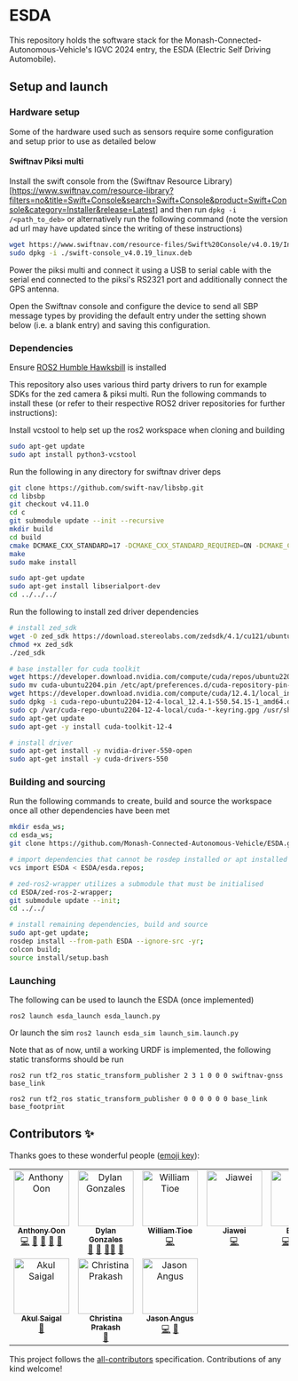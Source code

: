 # ESDA

This repository holds the software stack for the Monash-Connected-Autonomous-Vehicle's IGVC 2024 entry, the ESDA (Electric Self Driving Automobile).

## Setup and launch

### Hardware setup
Some of the hardware used such as sensors require some configuration and setup prior to use as detailed below

#### Swiftnav Piksi multi

Install the swift console from the (Swiftnav Resource Library)[https://www.swiftnav.com/resource-library?filters=no&title=Swift+Console&search=Swift+Console&product=Swift+Console&category=Installer&release=Latest] and then run `dpkg -i /<path_to_deb>` or alternatively run the following command (note the version ad url may have updated since the writing of these instructions)

```bash
wget https://www.swiftnav.com/resource-files/Swift%20Console/v4.0.19/Installer/swift-console_v4.0.19_linux.deb
sudo dpkg -i ./swift-console_v4.0.19_linux.deb
```

Power the piksi multi and connect it using a USB to serial cable with the serial end connected to the piksi's RS2321 port and additionally connect the GPS antenna.

Open the Swiftnav console and configure the device to send all SBP message types by providing the default entry under the setting shown below (i.e. a blank entry) and saving this configuration.


### Dependencies
Ensure [ROS2 Humble Hawksbill](https://docs.ros.org/en/humble/Installation/Ubuntu-Install-Debians.html) is installed

This repository also uses various third party drivers to run for example SDKs for the zed camera & piksi multi.
Run the following commands to install these (or refer to their respective ROS2 driver repositories for further instructions):

Install vcstool to help set up the ros2 workspace when cloning and building
```bash
sudo apt-get update
sudo apt install python3-vcstool
```

Run the following in any directory for swiftnav driver deps
```bash
git clone https://github.com/swift-nav/libsbp.git
cd libsbp
git checkout v4.11.0
cd c
git submodule update --init --recursive
mkdir build
cd build
cmake DCMAKE_CXX_STANDARD=17 -DCMAKE_CXX_STANDARD_REQUIRED=ON -DCMAKE_CXX_EXTENSIONS=OFF ../ 
make
sudo make install

sudo apt-get update
sudo apt-get install libserialport-dev
cd ../../../
```

Run the following to install zed driver dependencies
```bash
# install zed_sdk
wget -O zed_sdk https://download.stereolabs.com/zedsdk/4.1/cu121/ubuntu22
chmod +x zed_sdk
./zed_sdk

# base installer for cuda toolkit
wget https://developer.download.nvidia.com/compute/cuda/repos/ubuntu2204/x86_64/cuda-ubuntu2204.pin
sudo mv cuda-ubuntu2204.pin /etc/apt/preferences.d/cuda-repository-pin-600
wget https://developer.download.nvidia.com/compute/cuda/12.4.1/local_installers/cuda-repo-ubuntu2204-12-4-local_12.4.1-550.54.15-1_amd64.deb
sudo dpkg -i cuda-repo-ubuntu2204-12-4-local_12.4.1-550.54.15-1_amd64.deb
sudo cp /var/cuda-repo-ubuntu2204-12-4-local/cuda-*-keyring.gpg /usr/share/keyrings/
sudo apt-get update
sudo apt-get -y install cuda-toolkit-12-4

# install driver
sudo apt-get install -y nvidia-driver-550-open
sudo apt-get install -y cuda-drivers-550
```

### Building and sourcing

Run the following commands to create, build and source the workspace once all 
other dependencies have been met

```bash
mkdir esda_ws;
cd esda_ws;
git clone https://github.com/Monash-Connected-Autonomous-Vehicle/ESDA.git;

# import dependencies that cannot be rosdep installed or apt installed
vcs import ESDA < ESDA/esda.repos; 

# zed-ros2-wrapper utilizes a submodule that must be initialised
cd ESDA/zed-ros-2-wrapper;
git submodule update --init;
cd ../../

# install remaining dependencies, build and source
sudo apt-get update; 
rosdep install --from-path ESDA --ignore-src -yr;
colcon build;
source install/setup.bash
```

### Launching

The following can be used to launch the ESDA (once implemented)

`ros2 launch esda_launch esda_launch.py`

Or launch the sim
`ros2 launch esda_sim launch_sim.launch.py`

Note that as of now, until a working URDF is implemented, the following static transforms should be run

`ros2 run tf2_ros static_transform_publisher 2 3 1 0 0 0 swiftnav-gnss base_link`

`ros2 run tf2_ros static_transform_publisher 0 0 0 0 0 0 base_link base_footprint`

## Contributors ✨

Thanks goes to these wonderful people ([emoji key](https://allcontributors.org/docs/en/emoji-key)):

<!-- ALL-CONTRIBUTORS-LIST:START - Do not remove or modify this section -->
<!-- prettier-ignore-start -->
<!-- markdownlint-disable -->
<table>
  <tbody>
    <tr>
      <td align="center" valign="top" width="20%"><a href="https://github.com/AnthonyZhOon"><img src="https://avatars.githubusercontent.com/u/126740410?v=4?s=100" width="100px;" alt="Anthony Oon"/><br /><sub><b>Anthony Oon</b></sub></a><br /><a href="https://github.com/MOnash-Connected-Autonomous-Vehicle/ESDA/commits?author=AnthonyZhOon" title="Code">💻</a> <a href="#ideas-AnthonyZhOon" title="Ideas, Planning, & Feedback">🤔</a> <a href="#projectManagement-AnthonyZhOon" title="Project Management">📆</a> <a href="#question-AnthonyZhOon" title="Answering Questions">💬</a> <a href="#design-AnthonyZhOon" title="Design">🎨</a></td>
      <td align="center" valign="top" width="20%"><a href="https://github.com/dylan-gonzalez"><img src="https://avatars.githubusercontent.com/u/45161987?v=4?s=100" width="100px;" alt="Dylan Gonzales"/><br /><sub><b>Dylan Gonzales</b></sub></a><br /><a href="#design-dylan-gonzalez" title="Design">🎨</a> <a href="#ideas-dylan-gonzalez" title="Ideas, Planning, & Feedback">🤔</a> <a href="#mentoring-dylan-gonzalez" title="Mentoring">🧑‍🏫</a> <a href="#question-dylan-gonzalez" title="Answering Questions">💬</a></td>
      <td align="center" valign="top" width="20%"><a href="https://github.com/Jokua"><img src="https://avatars.githubusercontent.com/u/47382093?v=4?s=100" width="100px;" alt="William Tioe"/><br /><sub><b>William Tioe</b></sub></a><br /><a href="https://github.com/MOnash-Connected-Autonomous-Vehicle/ESDA/commits?author=Jokua" title="Code">💻</a></td>
      <td align="center" valign="top" width="20%"><a href="https://github.com/Jiawei-Liao"><img src="https://avatars.githubusercontent.com/u/105030837?v=4?s=100" width="100px;" alt="Jiawei"/><br /><sub><b>Jiawei</b></sub></a><br /><a href="https://github.com/MOnash-Connected-Autonomous-Vehicle/ESDA/commits?author=Jiawei-Liao" title="Code">💻</a></td>
      <td align="center" valign="top" width="20%"><a href="https://github.com/AbBaSaMo"><img src="https://avatars.githubusercontent.com/u/95030427?v=4?s=100" width="100px;" alt="Baaset"/><br /><sub><b>Baaset</b></sub></a><br /><a href="https://github.com/MOnash-Connected-Autonomous-Vehicle/ESDA/commits?author=AbBaSaMo" title="Code">💻</a> <a href="#design-AbBaSaMo" title="Design">🎨</a> <a href="#ideas-AbBaSaMo" title="Ideas, Planning, & Feedback">🤔</a> <a href="https://github.com/MOnash-Connected-Autonomous-Vehicle/ESDA/commits?author=AbBaSaMo" title="Documentation">📖</a></td>
    </tr>
    <tr>
      <td align="center" valign="top" width="20%"><a href="https://github.com/Akul-Saigal"><img src="https://avatars.githubusercontent.com/u/108743138?v=4?s=100" width="100px;" alt="Akul Saigal"/><br /><sub><b>Akul Saigal</b></sub></a><br /><a href="#projectManagement-Akul-Saigal" title="Project Management">📆</a></td>
      <td align="center" valign="top" width="20%"><a href="https://github.com/Christina1508"><img src="https://avatars.githubusercontent.com/u/101304772?v=4?s=100" width="100px;" alt="Christina Prakash"/><br /><sub><b>Christina Prakash</b></sub></a><br /><a href="#projectManagement-Christina1508" title="Project Management">📆</a></td>
      <td align="center" valign="top" width="20%"><a href="https://github.com/jang0029"><img src="https://avatars.githubusercontent.com/u/141693960?v=4?s=100" width="100px;" alt="Jason Angus"/><br /><sub><b>Jason Angus</b></sub></a><br /><a href="https://github.com/MOnash-Connected-Autonomous-Vehicle/ESDA/commits?author=jang0029" title="Code">💻</a> <a href="#data-jang0029" title="Data">🔣</a></td>
    </tr>
  </tbody>
</table>

<!-- markdownlint-restore -->
<!-- prettier-ignore-end -->

<!-- ALL-CONTRIBUTORS-LIST:END -->

This project follows the [all-contributors](https://github.com/all-contributors/all-contributors) specification. Contributions of any kind welcome!
